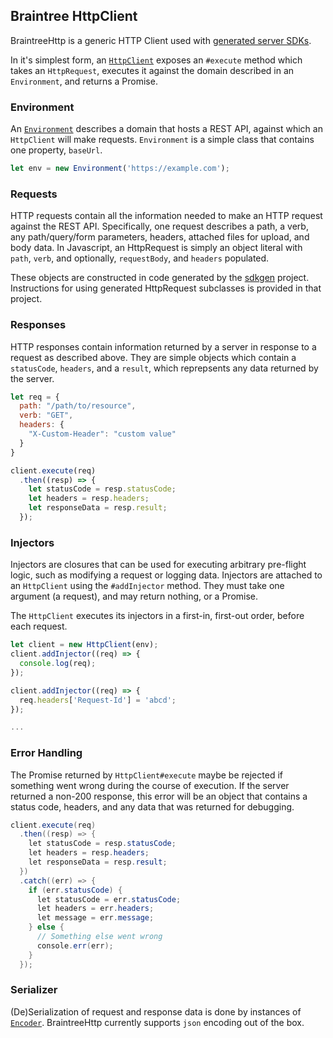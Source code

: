 ## Braintree HttpClient

BraintreeHttp is a generic HTTP Client used with [generated server SDKs](https://github.braintreeps.com/dx/sdkgen).

In it's simplest form, an [`HttpClient`](./lib/braintreehttp/http_client.js) exposes an `#execute` method which takes an `HttpRequest`, executes it against the domain described in an `Environment`, and returns a Promise.

### Environment

An [`Environment`](./lib/braintreehttp/environment.js) describes a domain that hosts a REST API, against which an `HttpClient` will make requests. `Environment` is a simple class that contains one property, `baseUrl`.

```js
let env = new Environment('https://example.com');
```

### Requests

HTTP requests contain all the information needed to make an HTTP request against the REST API. Specifically, one request describes a path, a verb, any path/query/form parameters, headers, attached files for upload, and body data. In Javascript, an HttpRequest is simply an object literal with `path`, `verb`, and optionally, `requestBody`, and `headers` populated.

These objects are constructed in code generated by the [sdkgen](http://github.braintreeps.com/dx/sdkgen) project. Instructions for using generated HttpRequest subclasses is provided in that project.

### Responses

HTTP responses contain information returned by a server in response to a request as described above. They are simple objects which contain a `statusCode`, `headers`, and a `result`, which reprepsents any data returned by the server.

```js
let req = {
  path: "/path/to/resource",
  verb: "GET",
  headers: {
    "X-Custom-Header": "custom value"
  }
}

client.execute(req)
  .then((resp) => {
    let statusCode = resp.statusCode;
    let headers = resp.headers;
    let responseData = resp.result;
  });
```

### Injectors

Injectors are closures that can be used for executing arbitrary pre-flight logic, such as modifying a request or logging data. Injectors are attached to an `HttpClient` using the `#addInjector` method. They must take one argument (a request), and may return nothing, or a Promise.

The `HttpClient` executes its injectors in a first-in, first-out order, before each request.

```js
let client = new HttpClient(env);
client.addInjector((req) => {
  console.log(req);
});

client.addInjector((req) => {
  req.headers['Request-Id'] = 'abcd';
});

...
```

### Error Handling

The Promise returned by `HttpClient#execute` maybe be rejected if something went wrong during the course of execution. If the server returned a non-200 response, this error will be an object that contains a status code, headers, and any data that was returned for debugging.

```java
client.execute(req)
  .then((resp) => {
    let statusCode = resp.statusCode;
    let headers = resp.headers;
    let responseData = resp.result;
  })
  .catch((err) => {
    if (err.statusCode) {
      let statusCode = err.statusCode;
      let headers = err.headers;
      let message = err.message;
    } else {
      // Something else went wrong
      console.err(err);
    }
  });
```

### Serializer
(De)Serialization of request and response data is done by instances of [`Encoder`](./lib/braintreehttp/encoder.js). BraintreeHttp currently supports `json` encoding out of the box.

